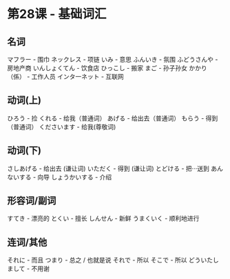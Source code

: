 # 第28课 - 基础词汇

## 名词
マフラー - 围巾
ネックレス - 项链
いみ - 意思
ふんいき - 氛围
ふどうさんや - 房地产商
いんしょくてん - 饮食店
ひっこし - 搬家
まご - 孙子孙女
かかり（係） - 工作人员
インタ一ネット - 互联网

## 动词(上)
ひろう - 捡
くれる - 给我（普通词）
あげる - 给出去（普通词）
もらう - 得到（普通词）
くださいます - 给我(尊敬词)

## 动词(下)
さしあげる - 给出去 (谦让词)
いただく - 得到 (谦让词)
とどける - 把···送到
あんないする - 向导
しょうかいする - 介绍

## 形容词/副词
すてき - 漂亮的
とくい - 擅长
しんせん - 新鲜
うまくいく - 顺利地进行

## 连词/其他
それに - 而且
つまり - 总之 / 也就是说
それで - 所以
そこで - 所以
どういたしまして - 不用谢